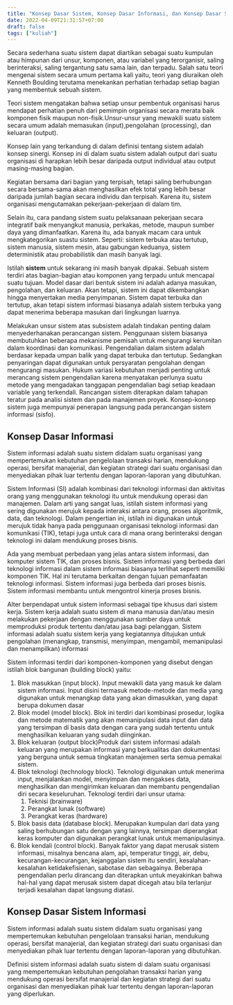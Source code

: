 ```yaml
---
title: "Konsep Dasar Sistem, Konsep Dasar Informasi, dan Konsep Dasar Sistem Informasi"
date: 2022-04-09T21:31:57+07:00
draft: false
tags: ["kuliah"]
---
```


Secara sederhana suatu sistem dapat diartikan sebagai suatu kumpulan atau himpunan dari unsur, komponen, atau variabel yang terorganisir, saling berinteraksi, saling tergantung satu sama lain, dan terpadu. Salah satu teori mengenai sistem secara umum pertama kali yaitu, teori yang diuraikan oleh Kenneth Boulding terutama menekankan perhatian terhadap setiap bagian yang membentuk sebuah sistem.

Teori sistem mengatakan bahwa setiap unsur pembentuk organisasi harus mendapat perhatian penuh dari pemimpin organisasi secara merata baik komponen fisik maupun non-fisik.Unsur-unsur yang mewakili suatu sistem secara umum adalah memasukan (input),pengolahan (processing), dan keluaran (output).

Konsep lain yang terkandung di dalam definisi tentang sistem adalah konsep sinergi. Konsep ini di dalam suatu sistem adalah output dari suatu organisasi di harapkan lebih besar daripada output individual atau output masing-masing bagian.

Kegiatan bersama dari bagian yang terpisah, tetapi saling berhubungan secara bersama-sama akan menghasilkan efek total yang lebih besar daripada jumlah bagian secara individu dan terpisah. Karena itu, sistem organisasi mengutamakan pekerjaan-pekerjaan di dalam tim.

Selain itu, cara pandang sistem suatu pelaksanaan pekerjaan secara integratif baik menyangkut manusia, perkakas, metode, maupun sumber daya yang dimanfaatkan. Karena itu, ada banyak macam cara untuk mengkategorikan suastu sistem. Seperti: sistem terbuka atau tertutup, sistem manusia, sistem mesin, atau gabungan keduanya, sistem deterministik atau probabilistik dan masih banyak lagi.

Istilah **sistem** untuk sekarang ini masih banyak dipakai. Sebuah sistem terdiri atas bagian-bagian atau komponen yang terpadu untuk mencapai suatu tujuan. Model dasar dari bentuk sistem ini adalah adanya masukan, pengolahan, dan keluaran. Akan tetapi, sistem ini dapat dikembangkan hingga menyertakan media penyimpanan. Sistem dapat terbuka dan tertutup, akan tetapi sistem informasi biasanya adalah sistem terbuka yang dapat menerima beberapa masukan dari lingkungan luarnya.

Melakukan unsur sistem atas subsistem adalah tindakan penting dalam menyederhanakan perancangan sistem. Penggunaan sistem biasanya membutuhkan beberapa mekanisme pemisah untuk mengurangi kerumitan dalam koordinasi dan komunikasi. Pengendalian dalam sistem adalah berdasar kepada umpan balik yang dapat terbuka dan tertutup. Sedangkan penyaringan dapat digunakan untuk persyaratan pengolahan dengan mengurangi masukan. Hukum variasi kebutuhan menjadi penting untuk merancang sistem pengendalian karena menyatakan perlunya suatu metode yang mengadakan tanggapan pengendalian bagi setiap keadaan variable yang terkendali. Rancangan sistem diterapkan dalam tahapan teratur pada analisi sistem dan pada manajemen proyek. Konsep-konsep sistem juga mempunyai penerapan langsung pada perancangan sistem informasi (sisfo).

## Konsep Dasar Informasi
Sistem informasi adalah suatu sistem didalam suatu organisasi yang mempertemukan kebutuhan pengelolaan transaksi harian, mendukung operasi, bersifat manajerial, dan kegiatan strategi dari suatu organisasi dan menyediakan pihak luar tertentu dengan laporan-laporan yang dibutuhkan.

Sistem Informasi (SI) adalah kombinasi dari teknologi informasi dan aktivitas orang yang menggunakan teknologi itu untuk mendukung operasi dan manajemen.  Dalam arti yang sangat luas, istilah sistem informasi yang sering digunakan merujuk kepada interaksi antara orang, proses algoritmik, data, dan teknologi. Dalam pengertian ini, istilah ini digunakan untuk merujuk tidak hanya pada penggunaan organisasi teknologi informasi dan komunikasi (TIK), tetapi juga untuk cara di mana orang berinteraksi dengan teknologi ini dalam mendukung proses bisnis.

Ada yang membuat perbedaan yang jelas antara sistem informasi, dan komputer sistem TIK, dan proses bisnis. Sistem informasi yang berbeda dari teknologi informasi dalam sistem informasi biasanya terlihat seperti memiliki komponen TIK. Hal ini terutama berkaitan dengan tujuan pemanfaatan teknologi informasi. Sistem informasi juga berbeda dari proses bisnis. Sistem informasi membantu untuk mengontrol kinerja proses bisnis.

Alter berpendapat untuk sistem informasi sebagai tipe khusus dari sistem kerja. Sistem kerja adalah suatu sistem di mana manusia dan/atau mesin melakukan pekerjaan dengan menggunakan sumber daya untuk memproduksi produk tertentu dan/atau jasa bagi pelanggan. Sistem informasi adalah suatu sistem kerja yang kegiatannya ditujukan untuk pengolahan (menangkap, transmisi, menyimpan, mengambil, memanipulasi dan menampilkan) informasi

Sistem informasi terdiri dari komponen-komponen yang disebut dengan istilah blok bangunan (building block) yaitu:

1. Blok masukkan (input block). Input mewakili data yang masuk ke dalam sistem informasi. Input disini termasuk metode-metode dan media yang digunakan untuk menangkap data yang akan dimasukkan, yang dapat berupa dokumen dasar
2. Blok model (model block). Blok ini terdiri dari kombinasi prosedur, logika dan metode matematik yang akan memanipulasi data input dan data yang tersimpan di basis data dengan cara yang sudah tertentu untuk menghasilkan keluaran yang sudah diinginkan.
3. Blok keluaran (output block)Produk dari sistem informasi adalah keluaran yang merupakan informasi yang berkualitas dan dokumentasi yang berguna untuk semua tingkatan manajemen serta semua pemakai sistem.
4. Blok teknologi (technology block). Teknologi digunakan untuk menerima input, menjalankan model, menyimpan dan mengakses data, menghasilkan dan mengirimkan keluaran dan membantu pengendalian diri secara keseluruhan.
Teknologi terdiri dari unsur utama:
    1. Teknisi (brainware)
    2. Perangkat lunak (software)
    3. Perangkat keras (hardware)
6. Blok basis data (database block). Merupakan kumpulan dari data yang saling berhubungan satu dengan yang lainnya, tersimpan diperangkat keras komputer dan digunakan perangkat lunak untuk memanipulasinya.
7. Blok kendali (control block). Banyak faktor yang dapat merusak sistem informasi, misalnya bencana alam, api, temperatur tinggi, air, debu, kecurangan-kecurangan, kejanggalan sistem itu sendiri, kesalahan-kesalahan ketidakefisienan, sabotase dan sebagainya. Beberapa pengendalian perlu dirancang dan diterapkan untuk meyakinkan bahwa hal-hal yang dapat merusak sistem dapat dicegah atau bila terlanjur terjadi kesalahan dapat langsung diatasi.

## Konsep Dasar Sistem Informasi
Sistem informasi adalah suatu sistem didalam suatu organisasi yang mempertemukan kebutuhan pengelolaan transaksi harian, mendukung operasi, bersifat manajerial, dan kegiatan strategi dari suatu organisasi dan menyediakan pihak luar tertentu dengan laporan-laporan yang dibutuhkan.

Definisi sistem informasi adalah suatu sistem di dalam suatu organisasi yang mempertemukan kebutuhan pengolahan transaksi harian yang mendukung operasi bersifat manajerial dan kegiatan strategi dari suatu organisasi dan menyediakan pihak luar tertentu dengan laporan-laporan yang diperlukan.